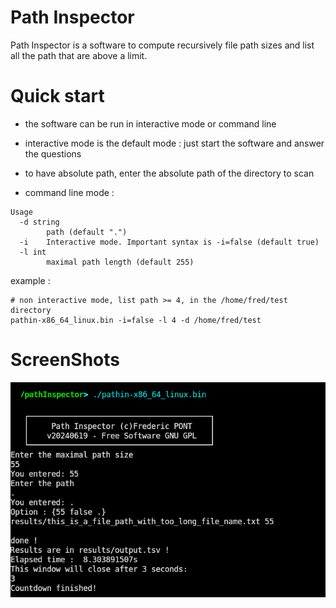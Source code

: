 

#  Path Inspector
Path Inspector is a software to compute recursively file path sizes and list all the path that are above a limit.


# Quick start
- the software can be run in interactive mode or command line
- interactive mode is the default mode : just start the software and answer the questions
- to have absolute path, enter the absolute path of the directory to scan

- command line mode :
```
Usage 
  -d string
        path (default ".")
  -i    Interactive mode. Important syntax is -i=false (default true)
  -l int
        maximal path length (default 255)
```

example : 

```
# non interactive mode, list path >= 4, in the /home/fred/test directory
pathin-x86_64_linux.bin -i=false -l 4 -d /home/fred/test
```

# ScreenShots
![CLI](src/images/screenshot.png)
